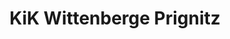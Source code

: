---
title: "KiK Wittenberge Prignitz"
url: /wittenberge/kik-wittenberge-prignitz/
shop: Kleidung
---